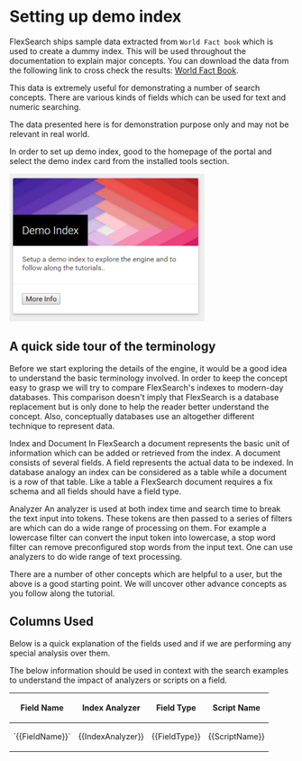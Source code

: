# Setting up demo index

FlexSearch ships sample data extracted from ``World Fact book`` which is used to
create a dummy index. This will be used throughout the documentation to explain
major concepts. You can download the data from the following link to cross check
the results: [World Fact Book](/docs/resources/demo.json).

This data is extremely useful for demonstrating a number of search concepts. There
are various kinds of fields which can be used for text and numeric searching.

<div class="note">
The data presented here is for demonstration purpose only and may not be relevant
in real world.
</div>

In order to set up demo index, good to the homepage of the portal and select the
demo index card from the installed tools section.

![Demo Index](../images/setup-demo-index.png)

## A quick side tour of the terminology
Before we start exploring the details of the engine, it would be a good idea to
understand the basic terminology involved. In order to keep the concept easy to
grasp we will try to compare FlexSearch's indexes to modern-day databases. This
comparison doesn't imply that FlexSearch is a database replacement but is only
done to help the reader better understand the concept. Also, conceptually
databases use an altogether different technique to represent data.

Index and Document
In FlexSearch a document represents the basic unit of information which can be
added or retrieved from the index. A document consists of several fields. A field
represents the actual data to be indexed. In database analogy an index can be
considered as a table while a document is a row of that table. Like a table a
FlexSearch document requires a fix schema and all fields should have a field type.

Analyzer
An analyzer is used at both index time and search time to break the text input
into tokens. These tokens are then passed to a series of filters are which can
do a wide range of processing on them. For example a lowercase filter can convert
the input token into lowercase, a stop word filter can remove preconfigured stop
words from the input text. One can use analyzers to do wide range of text processing.

There are a number of other concepts which are helpful to a user, but the above
is a good starting point. We will uncover other advance concepts as you follow
along the tutorial.

## Columns Used
Below is a quick explanation of the fields used and if we are performing any
special analysis over them.

<div class="info">
The below information should be used in context with the search examples to
understand the impact of analyzers or scripts on a field.
</div>

<table class="bordered table">
	<thead>
		<tr>
			<th><p>Field Name</p></th>
			<th><p>Index Analyzer</p></th>
			<th><p>Field Type</p></th>
			<th><p>Script Name</p></th>
		</tr>
	</thead>
	<tbody>
		<tr>
			<td><p>`{{FieldName}}`</p></td>
			<td><p>{{IndexAnalyzer}}</p></td>
			<td><p>{{FieldType}}</p></td>
			<td><p>{{ScriptName}}</p></td>
		</tr>
	</tbody>
</table>
